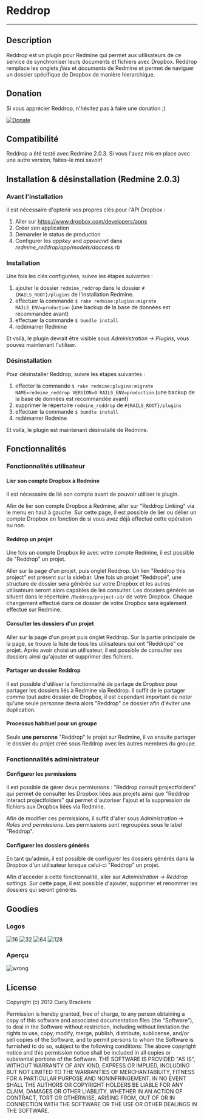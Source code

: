 # Reddrop
-----------

## Description
Reddrop est un plugin pour Redmine qui permet aux utilisateurs de ce service de synchroniser leurs documents et fichiers avec Dropbox.
Reddrop remplace les onglets _files_ et _documents_ de Redmine et permet de naviguer un dossier spécifique de Dropbox de manière hierarchique.

## Donation
Si vous apprécier Reddrop, n'hésitez pas à faire une donation ;)

[![Donate](https://dl.dropbox.com/s/78atptrrwraymgb/btn_donate_LG.gif)](https://www.paypal.com/cgi-bin/webscr?cmd=_s-xclick&hosted_button_id=EP9QQNXD9BRNE)

## Compatibilité
Reddrop a été testé avec Redmine 2.0.3. Si vous l'avez mis en place avec une autre version, faites-le moi savoir!

## Installation & désinstallation (Redmine 2.0.3)
### Avant l'installation
Il est nécessaire d'optenir vos propres clés pour l'API Dropbox :

1. Aller sur https://www.dropbox.com/developers/apps
2. Créer son application
3. Demander le status de production
4. Configurer les _appkey_ and _appsecret_ dans _redmine_reddrop/app/models/daccess.rb_

### Installation
Une fois les clés configurées, suivre les étapes suivantes :

1. ajouter le dossier `redmine_reddrop` dans le dossier `#{RAILS_ROOT}/plugins` de l'installation Redmine.
2. effectuer la commande `$ rake redmine:plugins:migrate RAILS_ENV=production` (une backup de la base de données est recommandée avant)
3. effectuer la commande `$ bundle install`
4. redémarrer Redmine

Et voilà, le plugin devrait être visible sous _Administration -> Plugins_, vous pouvez maintenant l'utiliser.

### Désinstallation
Pour désinstaller Reddrop, suivre les étapes suivantes :

1. effecter la commande `$ rake redmine:plugins:migrate NAME=redmine_reddrop VERSION=0 RAILS_ENV=production` (une backup de la base de données est recommandée avant)
2. supprimer le répertoire `redmine_reddrop` de `#{RAILS_ROOT}/plugins`
3. effectuer la commande `$ bundle install`
4. redémarrer Redmine

Et voilà, le plugin est maintenant désinstallé de Redmine.

## Fonctionnalités
### Fonctionnalités utilisateur
#### Lier son compte Dropbox à Redmine
Il est nécessaire de lié son compte avant de pouvoir utiliser le plugin.

Afin de lier son compte Dropbox à Redmine, aller sur "Reddrop Linking" via le menu en haut à gauche.
Sur cette page, il est possible de lier ou délier un compte Dropbox en fonction de si vous avez déjà effectué cette opération ou non.

#### Reddrop un projet
Une fois un compte Dropbox lié avec votre compte Redmine, il est possible de "Reddrop" un projet.

Aller sur la page d'un projet, puis onglet Reddrop. Un lien "Reddrop this project" est présent sur la sidebar. Une fois un projet "Reddropé", une structure de dossier sera générée sur votre Dropbox et les autres utilisateurs seront alors capables de les consulter. Les dossiers générés se situent dans le répertoire `/Reddrop/project-id/` de votre Dropbox. Chaque changement effectué dans ce dossier de votre Dropbox sera également effectué sur Redmine.

#### Consulter les dossiers d'un projet
Aller sur la page d'un projet puis onglet Reddrop. Sur la partie principale de la page, se trouve la liste de tous les utilisateurs qui ont "Reddropé" ce projet.
Après avoir choisi un utilisateur, il est possible de consulter ses dossiers ainsi qu'ajouter et supprimer des fichiers.

#### Partager un dossier Reddrop
Il est possible d'utiliser la fonctionnalité de partage de Dropbox pour partager les dossiers liés à Redmine via Reddrop. Il suffit de le partager comme tout autre dossier de Dropbox, il est cependant important de noter qu'une seule personne devra alors "Reddrop" ce dossier afin d'éviter une duplication.

#### Processus habituel pour un groupe
Seule **une personne** "Reddrop" le projet sur Redmine, il va ensuite partager le dossier du projet créé sous Reddrop avec les autres membres du groupe.

### Fonctionnalités administrateur
#### Configurer les permissions
Il est possible de gérer deux permissions : "Reddrop consult projectfolders" qui permet de consulter les Dropbox liées aux projets ainsi que "Reddrop interact projectfolders" qui permet d'autoriser l'ajout et la suppression de fichiers aux Dropbox liées via Redmine.

Afin de modifier ces permissions, il suffit d'aller sous _Administration -> Roles and permissions_. Les permissions sont regroupées sous le label "Reddrop".

#### Configurer les dossiers générés
En tant qu'admin, il est possible de configurer les dossiers générés dans la Dropbox d'un utilisateur lorsque celui-ci "Reddrop" un projet.

Afin d'accéder à cette fonctionnalité, aller sur _Administration -> Reddrop settings_.
Sur cette page, il est possible d'ajouter, supprimer et renommer les dossiers qui seront générés.

## Goodies
### Logos
![16](https://dl.dropbox.com/s/yzucc8550au2ice/reddrop_16.png) 
![32](https://dl.dropbox.com/s/s2g02lhozml8v9r/reddrop_32.png) 
![64](https://dl.dropbox.com/s/ckjv8f9kejmmwl6/reddrop_64.png) 
![128](https://dl.dropbox.com/s/jjttk7knsi6eey3/reddrop_128.png)

### Aperçu
![wrong](https://dl.dropbox.com/s/4dprvkb5arj10ui/reddrop_projectroot.png)

## License
Copyright (c) 2012 Curly Brackets

Permission is hereby granted, free of charge, to any person obtaining a copy of this software and associated documentation files (the "Software"), to deal in the Software without restriction, including without limitation the rights to use, copy, modify, merge, publish, distribute, sublicense, and/or sell copies of the Software, and to permit persons to whom the Software is furnished to do so, subject to the following conditions: The above copyright notice and this permission notice shall be included in all copies or substantial portions of the Software. THE SOFTWARE IS PROVIDED "AS IS", WITHOUT WARRANTY OF ANY KIND, EXPRESS OR IMPLIED, INCLUDING BUT NOT LIMITED TO THE WARRANTIES OF MERCHANTABILITY, FITNESS FOR A PARTICULAR PURPOSE AND NONINFRINGEMENT. IN NO EVENT SHALL THE AUTHORS OR COPYRIGHT HOLDERS BE LIABLE FOR ANY CLAIM, DAMAGES OR OTHER LIABILITY, WHETHER IN AN ACTION OF CONTRACT, TORT OR OTHERWISE, ARISING FROM, OUT OF OR IN CONNECTION WITH THE SOFTWARE OR THE USE OR OTHER DEALINGS IN THE SOFTWARE.